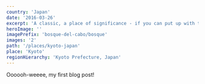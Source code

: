 ```yaml
---
country: 'Japan'
date: '2016-03-26'
excerpt: 'A classic, a place of significance - if you can put up with the crowds.'
heroImage: ''
imagePrefix: 'bosque-del-cabo/bosque'
images: '2'
path: '/places/kyoto-japan'
place: 'Kyoto'
regionHierarchy: 'Kyoto Prefecture, Japan'
---
```


Oooooh-weeee, my first blog post!
